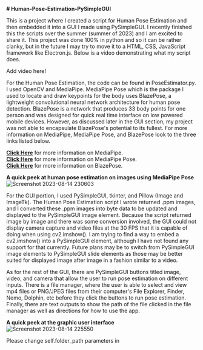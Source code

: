 **# Human-Pose-Estimation-PySimpleGUI**  

This is a project where I created a script for Human Pose Estimation and then embedded it into a GUI I made using PySimpleGUI. I recently finished this the scripts over the summer (summer of 2023) and I am excited to share it.
This project was done 100% in python and so it can be rather clanky, but in the future I may try to move it to a HTML, CSS, JavaScript framework like Electron.js. Below is a video demonstrating what my script does.

Add video here!

For the Human Pose Estimation, the code can be found in PoseEstimator.py. I used OpenCV and MediaPipe. MediaPipe Pose which is the package I used to locate and draw keypoints for the body uses BlazePose, a lightweight convolutional neural network architecture for human pose detection. BlazePose is a network that produces 33 body points for one person and was designed for quick real time interface on low powered mobile devices. However, as discussed later in the GUI section, my project was not able to encapsulate BlazePose's potential to its fullest. For more information on MediaPipe, MediaPipe Pose, and BlazePose look to the three links listed below.

[**Click Here**](https://github.com/google/mediapipe) for more information on MediaPipe.  
[**Click Here**](https://github.com/google/mediapipe/blob/master/docs/solutions/pose.md) for more information on MediaPipe Pose.  
[**Click Here**](https://ai.googleblog.com/2020/08/on-device-real-time-body-pose-tracking.html) for more information on BlazePose.  

**A quick peek at human pose estimation on images using MediaPipe Pose**
![Screenshot 2023-08-14 230603](https://github.com/AnthonyBSong/Human-Pose-Estimation-PySimpleGUI/assets/62223817/f72d0b75-1046-43ea-907d-8059aeaaa02a)


For the GUI portion, I used PySimpleGUI, tkinter, and Pillow (Image and ImageTk). The Human Pose Estimation script I wrote returned .ppm images, and I converted these .ppm images into byte data to be updated and displayed to the PySimpleGUI image element. Because the script returned image by image and there was some conversion involved, the GUI could not display camera capture and video files at the 30 FPS that it is capable of doing when using cv2.imshow(). I am trying to find a way to embed a cv2.imshow() into a PySimpleGUI element, although I have not found any support for that currently. Future plans may be to switch from PySimpleGUI image elements to PySimpleGUI slide elements as those may be better suited for displayed image after image in a fashion similar to a video.



As for the rest of the GUI, there are PySimpleGUI buttons titled image, video, and camera that allow the user to run pose estimation on different inputs. There is a file manager, where the user is able to select and view mp4 files or PNG/JPEG files from their computer's File Explorer, Finder, Nemo, Dolphin, etc before they click the buttons to run pose estimation. Finally, there are text outputs to show the path of the file clicked in the file manager as well as directions for how to use the app.

**A quick peek at the graphic user interface**
![Screenshot 2023-08-14 225550](https://github.com/AnthonyBSong/Human-Pose-Estimation-PySimpleGUI/assets/62223817/b16e3a93-814a-49a1-9407-5fb4b51bcafb)

Please change self.folder_path parameters in 
